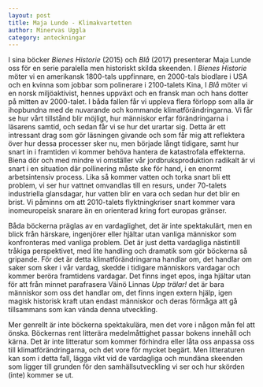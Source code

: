 ```yaml
---
layout: post
title: Maja Lunde - Klimakvartetten
author: Minervas Uggla
category: anteckningar
---
```


I sina böcker _Bienes Historie_ (2015) och _Blå_ (2017) presenterar Maja Lunde oss för en serie paralella men historiskt skilda skeenden. I _Bienes Historie_ möter vi en amerikansk 1800-tals uppfinnare, en 2000-tals biodlare i USA och en kvinna som jobbar som polinerare i 2100-talets Kina, I _Blå_ möter vi en norsk miljöaktivist, hennes uppväxt och en fransk man och hans dotter på mitten av 2000-talet. I båda fallen får vi uppleva flera förlopp som alla är ihopbundna med de nuvarande och kommande klimatförändringarna. Vi får se hur vårt tillstånd blir möjligt, hur människor erfar förändringarna i läsarens samtid, och sedan får vi se hur det urartar sig. Detta är ett intressant drag som gör läsningen givande och som får mig att reflektera över hur dessa processer sker nu, men började långt tidigare, samt hur snart in i framtiden vi kommer behöva hantera de katastrofala effekterna. Biena dör och med mindre vi omställer vår jordbruksproduktion radikalt är vi snart i en situation där pollinering måste ske för hand, i en enormt arbetsintensiv process. Lika så kommer vatten och torka snart bli ett problem, vi ser hur vattnet omvandlas till en resurs, under 70-talets industriella glansdagar, hur vatten blir en vara och sedan hur det blir en brist. Vi påminns om att 2010-talets flyktningkriser snart kommer vara inomeuropeisk snarare än en orienterad kring fort europas gränser. 

Båda böckerna präglas av en vardaglighet, det är inte spektakulärt, men en blick från härskare, ingenjörer eller hjältar utan vanliga människor som konfronteras med vanliga problem. Det är just detta vardagliga nästintill tråkiga perspektivet, med lite handling och dramatik som gör böckerna så gripande. För det är detta klimatförändringarna handlar om, det handlar om saker som sker i vår vardag, skedde i tidigare människors vardagar och kommer beröra framtidens vardagar. Det finns inget epos, inga hjältar utan för att från minnet parafrasera Väinö Linnas _Upp trälar!_ det är bara människor som oss det handlar om, det finns ingen extern hjälp, igen magisk historisk kraft utan endast människor och deras förmåga att gå tillsammans som kan vända denna utveckling. 

Mer genrellt är inte böckerna spektakulära, men det vore i någon mån fel att önska. Böckernas rent litterära medelmåttighet passar bokens innehåll och kärna. Det är inte litteratur som kommer förhindra eller låta oss anpassa oss till klimatförändringarna, och det vore för mycket begärt. Men litteraturen kan som i detta fall, lägga vikt vid de vardagliga och mundäna skeenden som ligger till grunden för den samhällsutveckling vi ser och hur skörden (inte) kommer se ut. 

